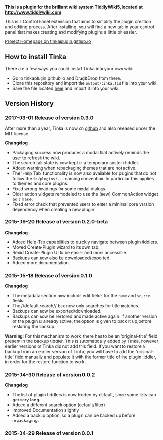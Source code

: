 
**This is a plugin for the brilliant wiki system TiddlyWiki5, located at http://www.tiddlywiki.com**

This is a Control Panel extension that aims to simplify the plugin creation and editing process. After installing, you will find a new tab in your control panel that makes creating and modifying plugins a little bit easier.

<a target="blank" href="http://tinkaplugin.github.io">Project Homepage on tinkaplugin.github.io</a>

## How to install Tinka

There are a few ways you could install Tinka into your own wiki:
* Go to <a target="blank" href="http://tinkaplugin.github.io">tinkaplugin.github.io</a> and Drag&Drop from there.
* Clone this repository and import the `output/tinka.tid` file into your wiki.
* Save the file located <a href="https://raw.githubusercontent.com/TinkaPlugin/Tinka/master/output/tinka.tid">here</a> and import it into your wiki.

## Version History

### 2017-03-01 Release of version 0.3.0

After more than a year, Tinka is now on <a target="blank" href="http://tinkaplugin.github.io">github</a> and also released under the MIT license.

**Changelog**

* Packaging success now produces a modal that actively reminds the user to refresh the wiki.
* The search tab state is now kept in a temporary system tiddler.
* Added warning when repackaging themes that are not active.
* The 'Help Tab' functionality is now also available for plugins that do not follow the `$:/plugins/...` naming convention. In particular this applies to themes and core plugins.
* Fixed wrong headings for some modal dialogs.
* Older action widgets remodeled to use the (new) CommonAction widget as a base.
* Fixed error check that prevented users to enter a minimal core version dependency when creating a new plugin.

### 2015-09-20 Release of version 0.2.0-beta

**Changelog**

* Added Help-Tab capabilities to quickly navigate between plugin tiddlers.
* Moved Create-Plugin wizard to its own tab.
* Redid Create-Plugin UI to be easier and more accessible.
* Backups can now also be downloaded/exported.
* Added more documentation.

### 2015-05-18 Release of version 0.1.0

**Changelog**

* The metadata section now include edit fields for the `name` and `source` fields.
* The //default search// box now only searches for title matches.
* Backups can now be exported/downloaded.
* <div>Backups can now be restored and made active again. If another version of the plugin is already active, the option is given to back it up,before restoring the backup.


**Warning**: For this mechanism to work, there has to be an 'original-title' field present in the backup tiddler. This is automatically added by Tinka, however earlier versions of Tinka did not add this field. If you want to restore a backup from an earlier version of Tinka, you will have to add the 'original-title' field manually and populate it with the former title of the plugin tiddler, in order for the restore function to work.
</div>

### 2015-04-30 Release of version 0.0.2

**Changelog**

* The list of plugin tiddlers is now hidden by default, since some lists can get very long.
* Added a different search option (default/filter)
* Improved Documentation slightly
* Added a backup option, so a plugin can be backed up before repackaging.

   
### 2015-04-29 Release of version 0.0.1
